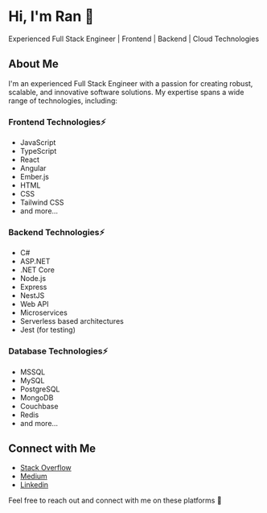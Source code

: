 # Hi, I'm Ran 👋

Experienced Full Stack Engineer | Frontend | Backend | Cloud Technologies

## About Me

I'm an experienced Full Stack Engineer with a passion for creating robust, scalable, and innovative software solutions. My expertise spans a wide range of technologies, including:

### Frontend Technologies⚡
- JavaScript
- TypeScript
- React
- Angular
- Ember.js
- HTML
- CSS
- Tailwind CSS
- and more...

### Backend Technologies⚡
- C#
- ASP.NET
- .NET Core
- Node.js
- Express
- NestJS
- Web API
- Microservices
- Serverless based architectures
- Jest (for testing)

### Database Technologies⚡
- MSSQL
- MySQL
- PostgreSQL
- MongoDB
- Couchbase
- Redis
- and more...

## Connect with Me

- [Stack Overflow](https://stackoverflow.com/users/7494218/ran-turner)
- [Medium](https://medium.com/@turnerran87)
- [Linkedin](https://www.linkedin.com/in/ran-turner-159522102/)

Feel free to reach out and connect with me on these platforms 👯
